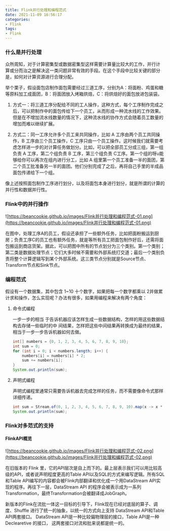 ```yaml
---
title: Flink并行处理和编程范式
date: 2021-11-09 16:56:17
categories:
- Flink
tags: 
- Flink
---
```


### 什么是并行处理
众所周知，对于计算密集型或数据密集型这样需要计算量比较大的工作，并行计
算或分而治之是解决这一类问题非常有效的手段。在这个手段中比较关键的部分是，如何对计算资源进行合理分配。

举个栗子，假设面包店制作面包需要经过三道工序，分别为A：将面粉、鸡蛋和糖等原料加工成面团，B：将面团放入烤箱烘焙，C：将烘焙好的面包放进包装袋。

1. 方式一：将三道工序分配给不同的工人操作，这种方式，每个工序制作完成之后，可以把制作中的面包传给下一个员工，从而形成一种流水线的工作效果。但是在不增加流水线数量的情况下，这种流水线的协作方式会随着员工数量的增加而难以继续扩展。

2. 方式二：同一工序允许多个员工来共同操作，比如 A 工序由两个员工共同操作，B 工序由三个员工操作，C 工序只由一个员工操作。这时候我们就需要考虑怎样进一步的对计算任务做划分。比如，可以把全部员工分成三组，第一组负责 A 工序，第二个组负责 B 工序，第三个组负责 C工序。第一个组的呀u能够给你可以再次在组内进行分工，比如 A 组里第一个员工准备一半的面团，第二个员工批准备另一半的面团。他们分别完成了之后，再将自己手里的半成品面包传递给下一个组。

像上述按照面包制作工序进行划分，以及将面包本身进行划分，就是所谓的计算的并行性和数据并行性。

### Flink中的并行操作
![https://beancookie.github.io/images/Flink并行处理和编程范式-01.png](https://beancookie.github.io/images/Flink并行处理和编程范式-01.png)

在图中，处理工序A的员工，假设还承担了一些额外任务，比如把面粉搬运到厨房；负责工序C的员工也有额外任务，就是等所有员工把面包制作好后，还需将面包搬运到商店货架。据此，可以把图中所有的节点划分为三个类别。第一个类别；第二类是数据处理节点；它们大多时候不需要和外部系统打交道；最后一个类别负责将整个计算逻辑写到某个外部系统。这三类节点分别就是Source节点、Transform节点和Sink节点。

### 编程范式

假设有一个数据集，其中包含 1~10 十个数字，如果把每一个数字都乘以 2并做累计求和操作，怎么实现呢？办法有很多，如果用编程来解决有两个角度：

1. 命令式编程

   一步一步的相当 于告诉机器应该怎样生成一些数据结构，怎样的用这些数据结构去存储一些临时的中 间结果，怎样把这些中间结果再转换成为最终的结果，相当于一步一步告诉机器如何去做。

   ```java
   int[] numbers = {0, 1, 2, 3, 4, 5, 6, 7, 8, 9, 10};
   int sum = 0;
   for (int i = 0; i < numbers.length; i++) {
       numbers[i] = numbers[i] * 2;
       sum += numbers[i];
   }
   System.out.println(sum);
   ```

2. 声明式编程

   声明式编程里通常只需要告诉机器去完成怎样的任务，而不需要像命令式那样详细传递。

   ```java
   int sum = Stream.of(0, 1, 2, 3, 4, 5, 6, 7, 8, 9, 10).map(x -> x * 2).mapToInt(x -> x).sum();
   System.out.println(sum);
   ```

### Flink对多范式的支持

#### FlinkAPI概览
![https://beancookie.github.io/images/Flink并行处理和编程范式-02.png](https://beancookie.github.io/images/Flink并行处理和编程范式-02.png)

在旧版本的 Flink 里，它的API层次是自上而下的。最上层表示我们可以用比较高级的API，或者说声明程度更高的Table API以及SQL的方式来编写逻辑。所有SQL和Table API编写的内容都会被Flink内部翻译和优化成一个用DataStream API实现的程序。再往下一层，DataStream API 的程序会被表示成为一系列Transformation，最终Transformation会被翻译成JobGraph。

新版本的Flink在流批一体这一目标的引导下，Flink现在已经对底层的算子、调度、Shuffle 进行了统一的抽象，以统一的方式向上支持 DataStream API和Table API两套接口。 DataStream API是一种比较偏物理层的接口，Table API是一种 Declearetive 的接口， 这两套接口对流和批来说都是统一的。